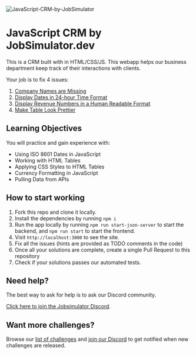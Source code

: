 ![JavaScript-CRM-by-JobSimulator](https://user-images.githubusercontent.com/2349518/221035162-f3b95833-6c38-4848-8f79-5b93dff896de.svg)

# JavaScript CRM by JobSimulator.dev

This is a CRM built with in HTML/CSS/JS. This webapp helps our business department keep track of their interactions with clients. 

Your job is to fix 4 issues:

1. [Company Names are Missing](https://github.com/developer-job-simulation/javascript-crm/issues/1)
1. [Display Dates in 24-hour Time Format](https://github.com/developer-job-simulation/javascript-crm/issues/2)
1. [Display Revenue Numbers in a Human Readable Format](https://github.com/developer-job-simulation/javascript-crm/issues/3)
1. [Make Table Look Prettier](https://github.com/developer-job-simulation/javascript-crm/issues/4)

## Learning Objectives

You will practice and gain experience with:

- Using ISO 8601 Dates in JavaScript
- Working with HTML Tables
- Applying CSS Styles to HTML Tables
- Currency Formatting in JavaScript
- Pulling Data from APIs

## How to start working

1. Fork this repo and clone it locally.
1. Install the dependencies by running `npm i`
1. Run the app locally by running `npm run start-json-server` to start the backend, and `npm run start` to start the frontend.
1. Visit `http://localhost:3000` to see the site.
1. Fix all the issues (hints are provided as TODO comments in the code)
1. Once all your solutions are complete, create a single Pull Request to this repository
1. Check if your solutions passes our automated tests.

## Need help?

The best way to ask for help is to ask our Discord community.

[Click here to join the Jobsimulator Discord](https://discord.com/invite/7cAkUcKbjB).

## Want more challenges?

Browse our [list of challenges](https://jobsimulator.gumroad.com/) and [join our Discord](https://discord.gg/6VsSMZaM7q) to get notified when new challenges are released.
